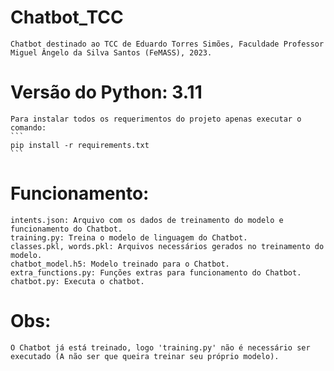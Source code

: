 # Chatbot_TCC
    Chatbot destinado ao TCC de Eduardo Torres Simões, Faculdade Professor Miguel Ângelo da Silva Santos (FeMASS), 2023.

# Versão do Python: 3.11
    Para instalar todos os requerimentos do projeto apenas executar o comando:
    ```
    pip install -r requirements.txt
    ```
    

# Funcionamento:
    intents.json: Arquivo com os dados de treinamento do modelo e funcionamento do Chatbot.
    training.py: Treina o modelo de linguagem do Chatbot.
    classes.pkl, words.pkl: Arquivos necessários gerados no treinamento do modelo.
    chatbot_model.h5: Modelo treinado para o Chatbot.
    extra_functions.py: Funções extras para funcionamento do Chatbot.
    chatbot.py: Executa o chatbot.

# Obs:
    O Chatbot já está treinado, logo 'training.py' não é necessário ser executado (A não ser que queira treinar seu próprio modelo).
